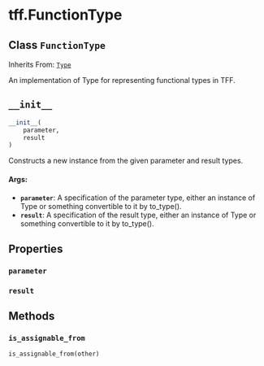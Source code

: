 <div itemscope itemtype="http://developers.google.com/ReferenceObject">
<meta itemprop="name" content="tff.FunctionType" />
<meta itemprop="path" content="Stable" />
<meta itemprop="property" content="parameter"/>
<meta itemprop="property" content="result"/>
<meta itemprop="property" content="__init__"/>
<meta itemprop="property" content="is_assignable_from"/>
</div>

# tff.FunctionType

## Class `FunctionType`

Inherits From: [`Type`](../tff/Type.md)

An implementation of Type for representing functional types in TFF.

<h2 id="__init__"><code>__init__</code></h2>

``` python
__init__(
    parameter,
    result
)
```

Constructs a new instance from the given parameter and result types.

#### Args:

* <b>`parameter`</b>: A specification of the parameter type, either an instance of
    Type or something convertible to it by to_type().
* <b>`result`</b>: A specification of the result type, either an instance of
    Type or something convertible to it by to_type().



## Properties

<h3 id="parameter"><code>parameter</code></h3>



<h3 id="result"><code>result</code></h3>





## Methods

<h3 id="is_assignable_from"><code>is_assignable_from</code></h3>

``` python
is_assignable_from(other)
```





